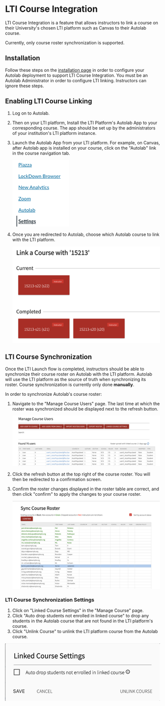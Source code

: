 # LTI Course Integration

LTI Course Integration is a feature that allows instructors to link a course on their University's chosen LTI platform such as Canvas to their Autolab course.

Currently, only course roster synchronization is supported.

## Installation
Follow these steps on the [installation page](/installation/lti_integration) in order to configure your Autolab deployment to support LTI Course Integration. You must be an Autolab Administrator in order to configure LTI linking.
Instructors can ignore these steps.

## Enabling LTI Course Linking
1. Log on to Autolab.
2. Then on your LTI platform, Install the LTI Platform's Autolab App to your corresponding course.
   The app should be set up by the administrators of your institution's LTI platform instance.
3. Launch the Autolab App from your LTI platform. For example, on Canvas,
   after Autolab app is installed on your course, click on the "Autolab" link in the course navigation tab.

    ![Canvas Course Navigation](/images/Canvas_Course_Navigation.png)

4. Once you are redirected to Autolab, choose which Autolab course to link with the LTI platform.

     ![Autolab Course Link UI](/images/lti_linking_page.png)

## LTI Course Synchronization

Once the LTI Launch flow is completed, instructors should be able to synchronize their course roster on Autolab with the LTI platform. 
Autolab will use the LTI platform as the source of truth when synchronizing its roster. Course synchronization
is currently only done **manually**.

In order to synchronize Autolab's course roster:

1. Navigate to the "Manage Course Users" page.
   The last time at which the roster was synchronized should be displayed next to the refresh button.

    ![Autolab Manage Course Users for LTI](/images/lti_manage_course_users.png)

2. Click the refresh button at the top right of the course roster. You will then be redirected to a confirmation screen.

3. Confirm the roster changes displayed in the roster table are correct, and then
   click "confirm" to apply the changes to your course roster.

    ![Autolab Course LTI Sync Roster Confirmation Page](/images/lti_sync_roster.png)

### LTI Course Synchronization Settings

1. Click on "Linked Course Settings" in the "Manage Course" page.
2. Click "Auto drop students not enrolled in linked course" to drop any students in the Autolab course that are not found in the LTI platform's course. 
3. Click "Unlink Course" to unlink the LTI platform course from the Autolab course.

![Autolab Course Linking Settings](/images/lti_linked_course_settings.png)



